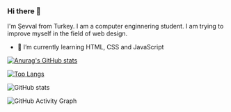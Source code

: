 ### Hi there 👋

I'm Şevval from Turkey. I am a computer enginnering student. I am trying to improve myself in the field of web design.

- 🌱 I’m currently learning HTML, CSS and JavaScript 

[![Anurag's GitHub stats](https://github-readme-stats.vercel.app/api?username=svvlcrkt)](https://github.com/anuraghazra/github-readme-stats)

[![Top Langs](https://github-readme-stats.vercel.app/api/top-langs/?username=svvlcrkt)](https://github.com/anuraghazra/github-readme-stats)

![GitHub stats](https://github-readme-stats.vercel.app/api?username=svvlcrkt&show_icons=true)  

![GitHub Activity Graph](https://activity-graph.herokuapp.com/graph?username=svvlcrkt)  
